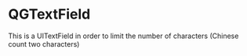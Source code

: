 # QGTextField
This is a UITextField in order to limit the number of characters
(Chinese count two characters)
